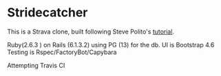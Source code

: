 # Stridecatcher

This is a Strava clone, built following Steve Polito's [tutorial](https://www.railscodealong.com).

Ruby(2.6.3 ) on Rails (6.1.3.2) using PG (13) for the db. UI is Bootstrap 4.6
Testing is Rspec/FactoryBot/Capybara

Attempting Travis CI